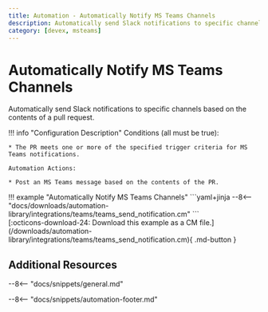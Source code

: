 ```yaml
---
title: Automation - Automatically Notify MS Teams Channels
description: Automatically send Slack notifications to specific channels based on the contents of a pull request.
category: [devex, msteams]
---
```

# Automatically Notify MS Teams Channels

<!-- --8<-- [start:example]-->
Automatically send Slack notifications to specific channels based on the contents of a pull request.

!!! info "Configuration Description"
    Conditions (all must be true):

    * The PR meets one or more of the specified trigger criteria for MS Teams notifications.

    Automation Actions:

    * Post an MS Teams message based on the contents of the PR.

<div class="automationExample" markdown="1">
!!! example "Automatically Notify MS Teams Channels"
    ```yaml+jinja
    --8<-- "docs/downloads/automation-library/integrations/teams/teams_send_notification.cm"
    ```
    <div class="result" markdown>
      <span>
      [:octicons-download-24: Download this example as a CM file.](/downloads/automation-library/integrations/teams/teams_send_notification.cm){ .md-button }
      </span>
    </div>
</div>
<!-- --8<-- [end:example]-->

## Additional Resources

--8<-- "docs/snippets/general.md"

--8<-- "docs/snippets/automation-footer.md"
